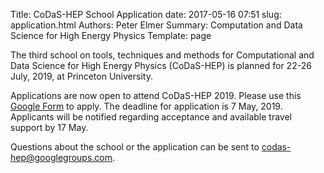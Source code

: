 Title: CoDaS-HEP School Application
date: 2017-05-16 07:51
slug: application.html
Authors: Peter Elmer
Summary: Computation and Data Science for High Energy Physics
Template: page

The third school on tools, techniques and methods for Computational and Data Science for High Energy Physics (CoDaS-HEP) is planned for 22-26 July, 2019, at Princeton University.

Applications are now open to attend CoDaS-HEP 2019. Please use
this [Google Form](https://docs.google.com/forms/d/1-YMuVAdFMkHW1aNJ-54rQjuLVIW2HFBCsMk7IlLMY30/edit) to apply. The deadline for application is 7 May, 2019. Applicants will be notified regarding acceptance and available travel support by 17 May.

Questions about the school or the application can be sent to [codas-hep@googlegroups.com](codas-hep@googlegroups.com).
